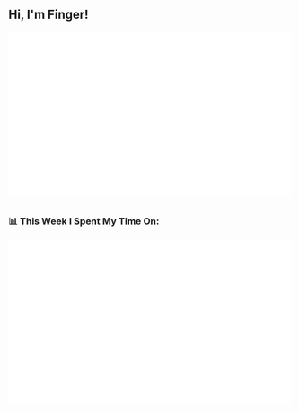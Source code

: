 <h2> Hi, I'm Finger!</h2>

<img align="right" src="https://raw.githubusercontent.com/spianmo/github-stats/master/generated/overview.svg#gh-light-mode-only">

<!-- <img align="right" height="160em" src="https://github-readme-stats-eight-theta.vercel.app/api/top-langs/?username=spianmo&layout=compact&langs_count=8&theme=algolia"/>	 -->
	
```go
package main

type Me struct {
	Name   string
	Job    string
	Code   string
	Skills string
}

func main() {
	me := &Me{
		Name:   "Finger",
		Job:    "Client-side Engineer",
		Code:   "Java and C++ and Others",
		Skills: "Android Security NLP ^o^",
	}
	_ = me
}
```


<h3>📊 This Week I Spent My Time On:</h3>
<img align='right' src="https://raw.githubusercontent.com/spianmo/github-stats/master/generated/languages.svg#gh-light-mode-only">

<!--START_SECTION:waka-->

```txt
Java                   29 hrs 43 mins  ██████████████████▓░░░░░░   74.55 %
XML                    6 hrs 12 mins   ████░░░░░░░░░░░░░░░░░░░░░   15.56 %
Properties             1 hr 35 mins    █░░░░░░░░░░░░░░░░░░░░░░░░   03.99 %
C++                    46 mins         ▒░░░░░░░░░░░░░░░░░░░░░░░░   01.95 %
Java Properties        31 mins         ▒░░░░░░░░░░░░░░░░░░░░░░░░   01.31 %
```

<!--END_SECTION:waka-->

